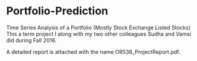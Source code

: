 # Portfolio-Prediction

Time Series Analysis of a Portfolio (Mostly Stock Exchange Listed Stocks)
This a term project I along with my two other colleagues Sudha and Vamsi did during Fall 2016. 

A detailed report is attached with the name OR538_ProjectReport.pdf. 
